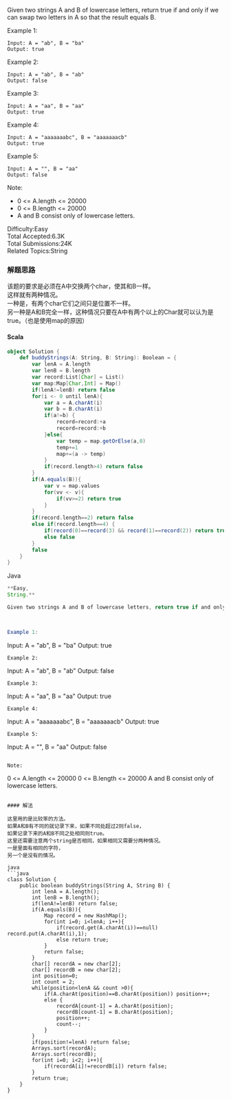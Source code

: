 Given two strings A and B of lowercase letters, return true if and only if we can swap two letters in A so that the result equals B.

 

Example 1:
```
Input: A = "ab", B = "ba"
Output: true
```
Example 2:
```
Input: A = "ab", B = "ab"
Output: false
```
Example 3:
```
Input: A = "aa", B = "aa"
Output: true
```
Example 4:
```
Input: A = "aaaaaaabc", B = "aaaaaaacb"
Output: true
```
Example 5:
```
Input: A = "", B = "aa"
Output: false
```

Note:

- 0 <= A.length <= 20000
- 0 <= B.length <= 20000
- A and B consist only of lowercase letters.


Difficulty:Easy  
Total Accepted:6.3K  
Total Submissions:24K  
Related Topics:String

### 解题思路
该题的要求是必须在A中交换两个char，使其和B一样。  
这样就有两种情况。  
一种是，有两个char它们之间只是位置不一样。  
另一种是A和B完全一样，这种情况只要在A中有两个以上的Char就可以认为是true。（也是使用map的原因）
#### Scala
```scala
object Solution {
    def buddyStrings(A: String, B: String): Boolean = {
        var lenA = A.length
        var lenB = B.length
        var record:List[Char] = List()
        var map:Map[Char,Int] = Map()
        if(lenA!=lenB) return false
        for(i <- 0 until lenA){
            var a = A.charAt(i)
            var b = B.charAt(i)
            if(a!=b) {
                record=record:+a
                record=record:+b
            }else{
                var temp = map.getOrElse(a,0)
                temp+=1
                map+=(a -> temp)
            }
            if(record.length>4) return false
        }
        if(A.equals(B)){
            var v = map.values
            for(vv <- v){
                if(vv>=2) return true
            }
        }
        if(record.length==2) return false
        else if(record.length==4) {
            if(record(0)==record(3) && record(1)==record(2)) return true
            else false
        }
        false
    }
}
```


Java
```java
**Easy,
String.**

Given two strings A and B of lowercase letters, return true if and only if we can swap two letters in A so that the result equals B.

 

Example 1:
```
Input: A = "ab", B = "ba"
Output: true
```
Example 2:
```
Input: A = "ab", B = "ab"
Output: false
```
Example 3:
```
Input: A = "aa", B = "aa"
Output: true
```
Example 4:
```
Input: A = "aaaaaaabc", B = "aaaaaaacb"
Output: true
```
Example 5:
```
Input: A = "", B = "aa"
Output: false
```

Note:
```
0 <= A.length <= 20000
0 <= B.length <= 20000
A and B consist only of lowercase letters.
```

#### 解法

这里用的是比较笨的方法。
如果A和B有不同的就记录下来，如果不同处超过2则false，
如果记录下来的A和B不同之处相同则true。
这里还需要注意两个string是否相同，如果相同又需要分两种情况。
一是里面有相同的字符，
另一个是没有的情况。

java
```java
class Solution {
    public boolean buddyStrings(String A, String B) {
        int lenA = A.length();
        int lenB = B.length();
        if(lenA!=lenB) return false;
        if(A.equals(B)){
            Map record = new HashMap();
            for(int i=0; i<lenA; i++){
                if(record.get(A.charAt(i))==null) record.put(A.charAt(i),1);
                else return true;
            }
            return false;
        }
        char[] recordA = new char[2];
        char[] recordB = new char[2];
        int position=0;
        int count = 2;
        while(position<lenA && count >0){
            if(A.charAt(position)==B.charAt(position)) position++;
            else {
                recordA[count-1] = A.charAt(position);
                recordB[count-1] = B.charAt(position);
                position++;
                count--;
            }
        }
        if(position!=lenA) return false;
        Arrays.sort(recordA);
        Arrays.sort(recordB);
        for(int i=0; i<2; i++){
            if(recordA[i]!=recordB[i]) return false;
        }
        return true;
    }
}
```
```